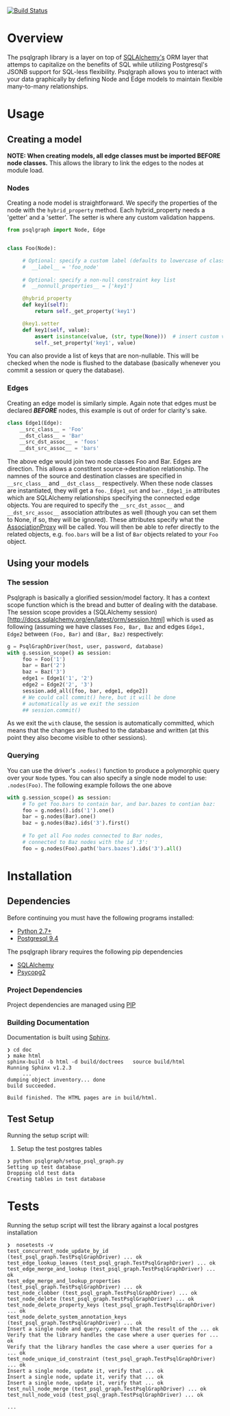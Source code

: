[![Build Status](https://magnum.travis-ci.com/NCI-GDC/psqlgraph.svg?token=LApTVTN34FyXpxo5zU44&branch=master)](https://magnum.travis-ci.com/NCI-GDC/psqlgraph)

# Overview

The psqlgraph library is a layer on top of [SQLAlchemy's](http://www.sqlalchemy.org/) ORM layer that attemps to capitalize on the benefits of SQL while utilizing Postgresql's JSONB support for SQL-less flexibility.  Psqlgraph allows you to interact with your data graphically by defining Node and Edge models to maintain flexible many-to-many relationships.

# Usage

## Creating a model

**NOTE: When creating models, all edge classes must be imported BEFORE node classes.** This allows the library to link the edges to the nodes at module load.

### Nodes

Creating a node model is straightforward.  We specify the properties of the node with the `hybrid_property` method.  Each hybrid_property needs a 'getter' and a 'setter'.  The setter is where any custom validation happens.
```python
from psqlgraph import Node, Edge


class Foo(Node):

     # Optional: specify a custom label (defaults to lowercase of class name, e.g. foo)
     #  __label__ = 'foo_node'
     
     # Optional: specify a non-null constraint key list
     #  __nonnull_properties__ = ['key1']

     @hybrid_property
     def key1(self):
         return self._get_property('key1')

     @key1.setter
     def key1(self, value):
         assert isinstance(value, (str, type(None)))  # insert custom validation here!
         self._set_property('key1', value)
```
You can also provide a list of keys that are non-nullable.  This will be checked when the node is flushed to the database (basically whenever you commit a session or query the database).

### Edges

Creating an edge model is similarly simple. Again note that edges must be declared _**BEFORE**_ nodes, this example is out of order for clarity's sake.

```python
class Edge1(Edge):
    __src_class__ = 'Foo'
    __dst_class__ = 'Bar'
    __src_dst_assoc__ = 'foos'
    __dst_src_assoc__ = 'bars'
```

The above edge would join two node classes Foo and Bar.  Edges are direction.  This allows a constitent source->destination relationship.  The namnes of the source and destination classes are specified in `__src_class__` and `__dst_class__` respectively.  When these node classes are instantiated, they will get a `foo._Edge1_out` and `bar._Edge1_in` attributes which are SQLAlchemy relationships specifying the connected edge objects.  You are required to specify the `__src_dst_assoc__` and `__dst_src_assoc__` association attributes as well (though you can set them to None, if so, they will be ignored).  These attributes specify what the [AssociationProxy](http://docs.sqlalchemy.org/en/latest/orm/extensions/associationproxy.html) will be called.  You will then be able to refer directly to the related objects, e.g. `foo.bars` will be a list of `Bar` objects related to your `Foo` object.

## Using your models

### The session

Psqlgraph is basically a glorified session/model factory.  It has a context scope function which is the bread and butter of dealing with the database.  The session scope provides a (SQLAlchemy session)[http://docs.sqlalchemy.org/en/latest/orm/session.html] which is used as following (assuming we have classes `Foo, Bar, Baz` and edges `Edge1, Edge2` between `(Foo, Bar)` and `(Bar, Baz)` respectively:

```python
g = PsqlGraphDriver(host, user, password, database)
with g.session_scope() as session:
     foo = Foo('1')
     bar = Bar('2')
     baz = Baz('3')
     edge1 = Edge1('1', '2')
     edge2 = Edge2('2', '3')
     session.add_all([foo, bar, edge1, edge2])
     # We could call commit() here, but it will be done
     # automatically as we exit the session
     ## session.commit()  
```

As we exit the `with` clause, the session is automatically committed, which means that the changes are flushed to the database and written (at this point they also become visible to other sessions).

### Querying

You can use the driver's `.nodes()` function to produce a polymorphic query over your `Node` types. You can also specify a single node model to use: `.nodes(Foo)`.  The following example follows the one above

```python
with g.session_scope() as session:
     # To get foo.bars to contain bar, and bar.bazes to contian baz:
     foo = g.nodes().ids('1').one()
     bar = g.nodes(Bar).one()
     baz = g.nodes(Baz).ids('3').first()
     
     # To get all Foo nodes connected to Bar nodes, 
     # connected to Baz nodes with the id '3':
     foo = g.nodes(Foo).path('bars.bazes').ids('3').all()
```

# Installation

## Dependencies

Before continuing you must have the following programs installed:

- [Python 2.7+](http://python.org/)
- [Postgresql 9.4](http://www.postgresql.org/download/)

The psqlgraph library requires the following pip dependencies

- [SQLAlchemy](http://www.sqlalchemy.org/)
- [Psycopg2](http://initd.org/psycopg/)

### Project Dependencies

Project dependencies are managed using [PIP](https://pip.readthedocs.org/en/latest/)

### Building Documentation

Documentation is built using [Sphinx](http://sphinx-doc.org/).

```
❯ cd doc
❯ make html
sphinx-build -b html -d build/doctrees   source build/html
Running Sphinx v1.2.3
     ...
dumping object inventory... done
build succeeded.

Build finished. The HTML pages are in build/html.
```

## Test Setup

Running the setup script will:

1. Setup the test postgres tables

```
❯ python psqlgraph/setup_psql_graph.py
Setting up test database
Dropping old test data
Creating tables in test database
```

# Tests

Running the setup script will test the library against a local postgres installation

```
❯  nosetests -v
test_concurrent_node_update_by_id (test_psql_graph.TestPsqlGraphDriver) ... ok
test_edge_lookup_leaves (test_psql_graph.TestPsqlGraphDriver) ... ok
test_edge_merge_and_lookup (test_psql_graph.TestPsqlGraphDriver) ... ok
test_edge_merge_and_lookup_properties (test_psql_graph.TestPsqlGraphDriver) ... ok
test_node_clobber (test_psql_graph.TestPsqlGraphDriver) ... ok
test_node_delete (test_psql_graph.TestPsqlGraphDriver) ... ok
test_node_delete_property_keys (test_psql_graph.TestPsqlGraphDriver) ... ok
test_node_delete_system_annotation_keys (test_psql_graph.TestPsqlGraphDriver) ... ok
Insert a single node and query, compare that the result of the ... ok
Verify that the library handles the case where a user queries for ... ok
Verify that the library handles the case where a user queries for a ... ok
test_node_unique_id_constraint (test_psql_graph.TestPsqlGraphDriver) ... ok
Insert a single node, update it, verify that ... ok
Insert a single node, update it, verify that ... ok
Insert a single node, update it, verify that ... ok
test_null_node_merge (test_psql_graph.TestPsqlGraphDriver) ... ok
test_null_node_void (test_psql_graph.TestPsqlGraphDriver) ... ok

...

```
